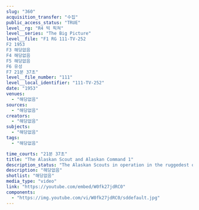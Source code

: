 ```yaml
---
slug: "360"
acquisition_transfer: "수집"
public_access_status: "TRUE"
level__rg: "R4 빅 픽쳐"
level__series: "The Big Picture"
level__file: "F1 RG 111-TV-252
F2 1953
F3 해당없음
F4 해당없음
F5 해당없음
F6 유성
F7 21분 37초"
level__file_number: "111"
level__local_identifier: "111-TV-252"
date: "1953"
venues: 
  - "해당없음"
sources: 
  - "해당없음"
creators: 
  - "해당없음"
subjects: 
  - "해당없음"
tags: 
  - "해당없음"

time_courts: "21분 37초"
title: "The Alaskan Scout and Alaskan Command 1"
description_status: "The Alaskan Scouts in operation in the ruggedest of conditions."
description: "해당없음"
shotlist: "해당없음"
media_type: "video"
link: "https://youtube.com/embed/W0fk27jdRC0"
components: 
  - "https://img.youtube.com/vi/W0fk27jdRC0/sddefault.jpg"
---
```


